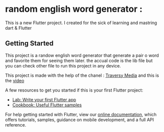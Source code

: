 # random english word generator :

This is a new Flutter project. I created for the sick of learning and mastring dart & Flutter

## Getting Started

This project is a randow english word generator that generate a pair o word and favorite them for seeing them later. the accual code is the lib file but you can check other file to run this project in any device. <br>

This project is made with the help of the chanel : [Traversy Media](https://www.youtube.com/channel/UC29ju8bIPH5as8OGnQzwJyA) and this is the [video](https://www.youtube.com/watch?v=1gDhl4leEzA)

A few resources to get you started if this is your first Flutter project:

- [Lab: Write your first Flutter app](https://flutter.dev/docs/get-started/codelab)
- [Cookbook: Useful Flutter samples](https://flutter.dev/docs/cookbook)

For help getting started with Flutter, view our
[online documentation](https://flutter.dev/docs), which offers tutorials,
samples, guidance on mobile development, and a full API reference.
